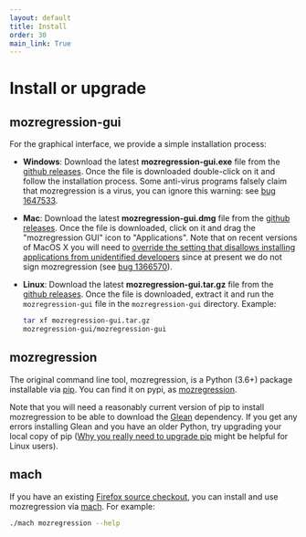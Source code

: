 ```yaml
---
layout: default
title: Install
order: 30
main_link: True
---
```


# Install or upgrade

## mozregression-gui

For the graphical interface, we provide a simple installation process:

- **Windows**:
  Download the latest **mozregression-gui.exe** file from the
  [github releases]. Once the file is downloaded double-click on it and
  follow the installation process. Some anti-virus programs falsely claim that
  mozregression is a virus, you can ignore this warning: see [bug 1647533].
- **Mac**:
  Download the latest **mozregression-gui.dmg** file from the
  [github releases]. Once the file is downloaded, click on it and drag
  the "mozregression GUI" icon to "Applications". Note that on recent
  versions of MacOS X you will need to [override the setting that disallows
  installing applications from unidentified developers](https://support.apple.com/en-ca/guide/mac-help/mh40616/mac) since at present we do not sign mozregression (see
  [bug 1366570]).
- **Linux**:
  Download the latest **mozregression-gui.tar.gz** file from the
  [github releases]. Once the file is downloaded, extract it and run the
  `mozregression-gui` file in the `mozregression-gui` directory. Example:

  ```sh
  tar xf mozregression-gui.tar.gz
  mozregression-gui/mozregression-gui
  ```

## mozregression

The original command line tool, mozregression, is a Python (3.6+)
package installable via [pip]. You can find it on pypi, as
[mozregression](https://pypi.org/project/mozregression/).

Note that you will need a reasonably current version of pip to install mozregression to be able to download the [Glean] dependency.
If you get any errors installing Glean and you have an older Python, try upgrading your local copy of pip ([Why you really need to upgrade pip] might be helpful for Linux users).

## mach

If you have an existing [Firefox source checkout], you can install and use
mozregression via [mach]. For example:

```sh
./mach mozregression --help
```

[github releases]: https://github.com/mozilla/mozregression/releases
[bug 1366570]: https://bugzilla.mozilla.org/show_bug.cgi?id=1366570
[bug 1581643]: https://bugzilla.mozilla.org/show_bug.cgi?id=1581643
[bug 1647533]: https://bugzilla.mozilla.org/show_bug.cgi?id=1647533
[pip]: https://pypi.org/project/pip/
[Glean]: https://mozilla.github.io/glean
[Why you really need to upgrade pip]: https://pythonspeed.com/articles/upgrade-pip/
[Firefox source checkout]: https://firefox-source-docs.mozilla.org/contributing/vcs/mercurial.html
[mach]: https://firefox-source-docs.mozilla.org/mach/index.html
